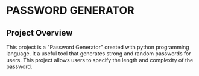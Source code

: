 # PASSWORD GENERATOR

## Project Overview
This project is a "Password Generator" created with python programming language. It a useful tool that generates strong and random passwords for users. This project allows users to specify the length and complexity of the password.
